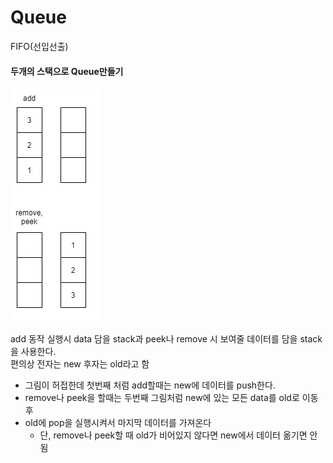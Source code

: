 # Queue
FIFO(선입선출)

#### 두개의 스택으로 Queue만들기
![준비중](./queueTwostack.png)   

add 동작 실행시 data 담을 stack과 peek나 remove 시 보여줄 데이터를 담을 stack을 사용한다.   
편의상 전자는 new 후자는 old라고 함
* 그림이 허접한데 첫번째 처럼 add할때는 new에 데이터를 push한다.
* remove나 peek을 할때는 두번째 그림처럼 new에 있는 모든 data를 old로 이동 후  
* old에 pop을 실행시켜서 마지막 데이터를 가져온다
  - 단, remove나 peek할 때 old가 비어있지 않다면 new에서 데이터 옮기면 안됨 
